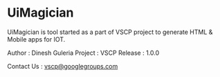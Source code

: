 UiMagician
==========

UiMagician is tool started as a part of VSCP project to generate HTML &amp; Mobile apps for IOT.

Author  : Dinesh Guleria
Project : VSCP
Release : 1.0.0

Contact Us : vscp@googlegroups.com 
